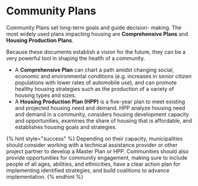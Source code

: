 # Community Plans

Community Plans set long-term goals and guide decision- making. The most widely used plans impacting housing are **Comprehensive Plans** and **Housing Production Plans**.

Because these documents establish a vision for the future, they can be a very powerful tool in shaping the health of a community. &#x20;

* A **Comprehensive Plan** can chart a path amidst changing social, economic and environmental conditions (e.g. increases in senior citizen populations with lower rates of automobile use), and can promote healthy housing strategies such as the production of a variety of housing types and sizes.
* A **Housing Production Plan (HPP)** is a five-year plan to meet existing and projected housing need and demand. HPP analyze housing need and demand in a community, considers housing development capacity and opportunities, examines the share of housing that is affordable, and establishes housing goals and strategies.

{% hint style="success" %}
Depending on their capacity, municipalities should consider working with a technical assistance provider or other project partner to develop a Master Plan or HPP. Communities should also provide opportunities for community engagement, making sure to include people of all ages, abilities, and ethnicities, have a clear action plan for implementing identified strategies, and build coalitions to advance implementation.
{% endhint %}
